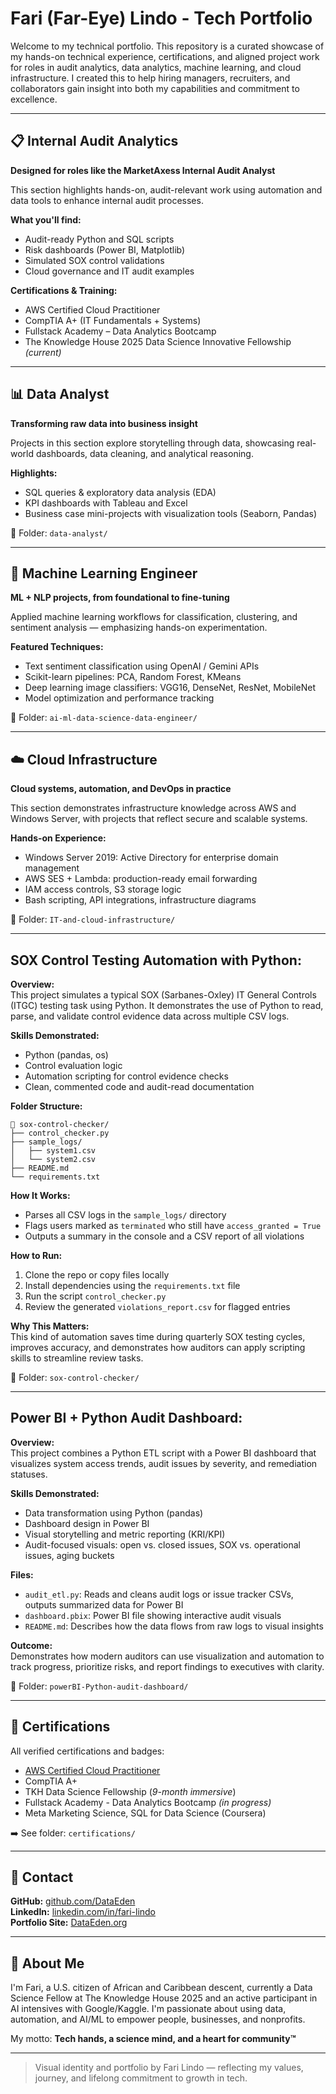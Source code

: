 # Fari (Far-Eye) Lindo - Tech Portfolio

Welcome to my technical portfolio. This repository is a curated showcase of my hands-on technical experience, certifications, and aligned project work for roles in audit analytics, data analytics, machine learning, and cloud infrastructure. I created this to help hiring managers, recruiters, and collaborators gain insight into both my capabilities and commitment to excellence.

---

## 📋 Internal Audit Analytics  
**Designed for roles like the MarketAxess Internal Audit Analyst**

This section highlights hands-on, audit-relevant work using automation and data tools to enhance internal audit processes.

**What you'll find:**
- Audit-ready Python and SQL scripts  
- Risk dashboards (Power BI, Matplotlib)  
- Simulated SOX control validations  
- Cloud governance and IT audit examples  

**Certifications & Training:**
- AWS Certified Cloud Practitioner  
- CompTIA A+ (IT Fundamentals + Systems)  
- Fullstack Academy – Data Analytics Bootcamp  
- The Knowledge House 2025 Data Science Innovative Fellowship *(current)*  

---

## 📊 Data Analyst  
**Transforming raw data into business insight**

Projects in this section explore storytelling through data, showcasing real-world dashboards, data cleaning, and analytical reasoning.

**Highlights:**
- SQL queries & exploratory data analysis (EDA)  
- KPI dashboards with Tableau and Excel  
- Business case mini-projects with visualization tools (Seaborn, Pandas)  

📂 Folder: `data-analyst/`

---

## 🤖 Machine Learning Engineer  
**ML + NLP projects, from foundational to fine-tuning**

Applied machine learning workflows for classification, clustering, and sentiment analysis — emphasizing hands-on experimentation.

**Featured Techniques:**
- Text sentiment classification using OpenAI / Gemini APIs  
- Scikit-learn pipelines: PCA, Random Forest, KMeans  
- Deep learning image classifiers: VGG16, DenseNet, ResNet, MobileNet  
- Model optimization and performance tracking  

📂 Folder: `ai-ml-data-science-data-engineer/`

---

## ☁️ Cloud Infrastructure  
**Cloud systems, automation, and DevOps in practice**

This section demonstrates infrastructure knowledge across AWS and Windows Server, with projects that reflect secure and scalable systems.

**Hands-on Experience:**
- Windows Server 2019: Active Directory for enterprise domain management  
- AWS SES + Lambda: production-ready email forwarding  
- IAM access controls, S3 storage logic  
- Bash scripting, API integrations, infrastructure diagrams  

📂 Folder: `IT-and-cloud-infrastructure/`

---
## **SOX Control Testing Automation with Python:**

**Overview:**  
This project simulates a typical SOX (Sarbanes-Oxley) IT General Controls (ITGC) testing task using Python. It demonstrates the use of Python to read, parse, and validate control evidence data across multiple CSV logs.

**Skills Demonstrated:**  
- Python (pandas, os)  
- Control evaluation logic  
- Automation scripting for control evidence checks  
- Clean, commented code and audit-read documentation  

**Folder Structure:**  
```
📁 sox-control-checker/
├── control_checker.py
├── sample_logs/
│   ├── system1.csv
│   └── system2.csv
├── README.md
└── requirements.txt
```

**How It Works:**  
- Parses all CSV logs in the `sample_logs/` directory  
- Flags users marked as `terminated` who still have `access_granted = True`  
- Outputs a summary in the console and a CSV report of all violations  

**How to Run:**  
1. Clone the repo or copy files locally  
2. Install dependencies using the `requirements.txt` file  
3. Run the script `control_checker.py`  
4. Review the generated `violations_report.csv` for flagged entries  

**Why This Matters:**  
This kind of automation saves time during quarterly SOX testing cycles, improves accuracy, and demonstrates how auditors can apply scripting skills to streamline review tasks.

📂 Folder: `sox-control-checker/`

---
## **Power BI + Python Audit Dashboard:**

**Overview:**  
This project combines a Python ETL script with a Power BI dashboard that visualizes system access trends, audit issues by severity, and remediation statuses.

**Skills Demonstrated:**  
- Data transformation using Python (pandas)  
- Dashboard design in Power BI  
- Visual storytelling and metric reporting (KRI/KPI)  
- Audit-focused visuals: open vs. closed issues, SOX vs. operational issues, aging buckets  

**Files:**  
- `audit_etl.py`: Reads and cleans audit logs or issue tracker CSVs, outputs summarized data for Power BI  
- `dashboard.pbix`: Power BI file showing interactive audit visuals  
- `README.md`: Describes how the data flows from raw logs to visual insights  

**Outcome:**  
Demonstrates how modern auditors can use visualization and automation to track progress, prioritize risks, and report findings to executives with clarity.

📂 Folder: `powerBI-Python-audit-dashboard/`

---

## 📖 Certifications
All verified certifications and badges:

- [AWS Certified Cloud Practitioner](https://www.credly.com/users/fari-lindo)
- CompTIA A+
- TKH Data Science Fellowship (*9-month immersive*)
- Fullstack Academy - Data Analytics Bootcamp *(in progress)*
- Meta Marketing Science, SQL for Data Science (Coursera)

➡️ See folder: `certifications/`

---

## 🔗 Contact
**GitHub:** [github.com/DataEden](https://github.com/DataEden)  
**LinkedIn:** [linkedin.com/in/fari-lindo](https://linkedin.com/in/fari-lindo)  
**Portfolio Site:** [DataEden.org](https://dataeden.org)

---

## 🚀 About Me
I'm Fari, a U.S. citizen of African and Caribbean descent, currently a Data Science Fellow at The Knowledge House 2025 and an active participant in AI intensives with Google/Kaggle. I'm passionate about using data, automation, and AI/ML to empower people, businesses, and nonprofits.

My motto:
**Tech hands, a science mind, and a heart for community™**

---

> Visual identity and portfolio by Fari Lindo — reflecting my values, journey, and lifelong commitment to growth in tech.


